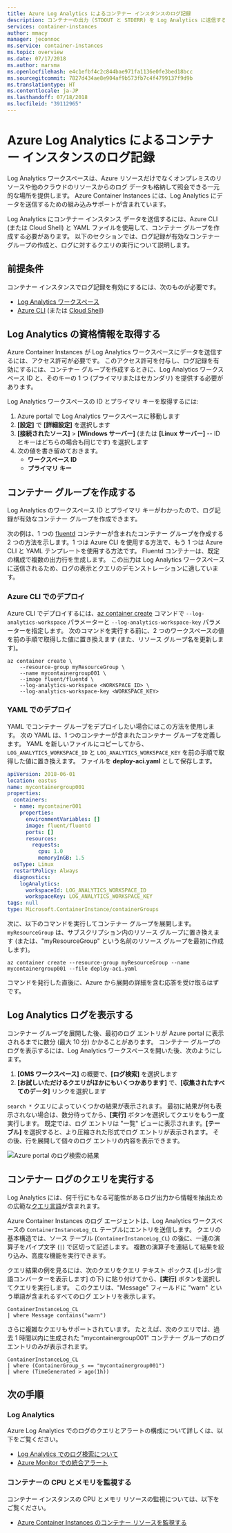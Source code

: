 ```yaml
---
title: Azure Log Analytics によるコンテナー インスタンスのログ記録
description: コンテナーの出力 (STDOUT と STDERR) を Log Analytics に送信する方法を説明します。
services: container-instances
author: mmacy
manager: jeconnoc
ms.service: container-instances
ms.topic: overview
ms.date: 07/17/2018
ms.author: marsma
ms.openlocfilehash: e4c1efbf4c2c844bae971fa1136e0fe3bed18bcc
ms.sourcegitcommit: 7827d434ae8e904af9b573fb7c4f4799137f9d9b
ms.translationtype: HT
ms.contentlocale: ja-JP
ms.lasthandoff: 07/18/2018
ms.locfileid: "39112965"
---
```

# <a name="container-instance-logging-with-azure-log-analytics"></a>Azure Log Analytics によるコンテナー インスタンスのログ記録

Log Analytics ワークスペースは、Azure リソースだけでなくオンプレミスのリソースや他のクラウドのリソースからのログ データも格納して照会できる一元的な場所を提供します。 Azure Container Instances には、Log Analytics にデータを送信するための組み込みサポートが含まれています。

Log Analytics にコンテナー インスタンス データを送信するには、Azure CLI (または Cloud Shell) と YAML ファイルを使用して、コンテナー グループを作成する必要があります。 以下のセクションでは、ログ記録が有効なコンテナー グループの作成と、ログに対するクエリの実行について説明します。

## <a name="prerequisites"></a>前提条件

コンテナー インスタンスでログ記録を有効にするには、次のものが必要です。

* [Log Analytics ワークスペース](../log-analytics/log-analytics-quick-create-workspace.md)
* [Azure CLI](/cli/azure/install-azure-cli) (または [Cloud Shell](/azure/cloud-shell/overview))

## <a name="get-log-analytics-credentials"></a>Log Analytics の資格情報を取得する

Azure Container Instances が Log Analytics ワークスペースにデータを送信するには、アクセス許可が必要です。 このアクセス許可を付与し、ログ記録を有効にするには、コンテナー グループを作成するときに、Log Analytics ワークスペース ID と、そのキーの 1 つ (プライマリまたはセカンダリ) を提供する必要があります。

Log Analytics ワークスペースの ID とプライマリ キーを取得するには:

1. Azure portal で Log Analytics ワークスペースに移動します
1. **[設定]** で **[詳細設定]** を選択します
1. **[接続されたソース]** > **[Windows サーバー]** (または **[Linux サーバー]** -- ID とキーはどちらの場合も同じです) を選択します
1. 次の値を書き留めておきます。
   * **ワークスペース ID**
   * **プライマリ キー**

## <a name="create-container-group"></a>コンテナー グループを作成する

Log Analytics のワークスペース ID とプライマリ キーがわかったので、ログ記録が有効なコンテナー グループを作成できます。

次の例は、1 つの [fluentd][fluentd] コンテナーが含まれたコンテナー グループを作成する 2 つの方法を示します。1 つは Azure CLI を使用する方法で、もう 1 つは Azure CLI と YAML テンプレートを使用する方法です。 Fluentd コンテナーは、既定の構成で複数の出力行を生成します。 この出力は Log Analytics ワークスペースに送信されるため、ログの表示とクエリのデモンストレーションに適しています。

### <a name="deploy-with-azure-cli"></a>Azure CLI でのデプロイ

Azure CLI でデプロイするには、[az container create][az-container-create] コマンドで `--log-analytics-workspace` パラメーターと `--log-analytics-workspace-key` パラメーターを指定します。 次のコマンドを実行する前に、2 つのワークスペースの値を前の手順で取得した値に置き換えます (また、リソース グループ名を更新します)。

```azurecli-interactive
az container create \
    --resource-group myResourceGroup \
    --name mycontainergroup001 \
    --image fluent/fluentd \
    --log-analytics-workspace <WORKSPACE_ID> \
    --log-analytics-workspace-key <WORKSPACE_KEY>
```

### <a name="deploy-with-yaml"></a>YAML でのデプロイ

YAML でコンテナー グループをデプロイしたい場合にはこの方法を使用します。 次の YAML は、1 つのコンテナーが含まれたコンテナー グループを定義します。 YAML を新しいファイルにコピーしてから、`LOG_ANALYTICS_WORKSPACE_ID` と `LOG_ANALYTICS_WORKSPACE_KEY` を前の手順で取得した値に置き換えます。 ファイルを **deploy-aci.yaml** として保存します。

```yaml
apiVersion: 2018-06-01
location: eastus
name: mycontainergroup001
properties:
  containers:
  - name: mycontainer001
    properties:
      environmentVariables: []
      image: fluent/fluentd
      ports: []
      resources:
        requests:
          cpu: 1.0
          memoryInGB: 1.5
  osType: Linux
  restartPolicy: Always
  diagnostics:
    logAnalytics:
      workspaceId: LOG_ANALYTICS_WORKSPACE_ID
      workspaceKey: LOG_ANALYTICS_WORKSPACE_KEY
tags: null
type: Microsoft.ContainerInstance/containerGroups
```

次に、以下のコマンドを実行してコンテナー グループを展開します。`myResourceGroup` は、サブスクリプション内のリソース グループに置き換えます (または、"myResourceGroup" という名前のリソース グループを最初に作成します)。

```azurecli-interactive
az container create --resource-group myResourceGroup --name mycontainergroup001 --file deploy-aci.yaml
```

コマンドを発行した直後に、Azure から展開の詳細を含む応答を受け取るはずです。

## <a name="view-logs-in-log-analytics"></a>Log Analytics ログを表示する

コンテナー グループを展開した後、最初のログ エントリが Azure portal に表示されるまでに数分 (最大 10 分) かかることがあります。 コンテナー グループのログを表示するには、Log Analytics ワークスペースを開いた後、次のようにします。

1. **[OMS ワークスペース]** の概要で、**[ログ検索]** を選択します
1. **[お試しいただけるクエリがほかにもいくつかあります]** で、**[収集されたすべてのデータ]** リンクを選択します

`search *` クエリによっていくつかの結果が表示されます。 最初に結果が何も表示されない場合は、数分待ってから、**[実行]** ボタンを選択してクエリをもう一度実行します。 既定では、ログ エントリは "一覧" ビューに表示されます。**[テーブル]** を選択すると、より圧縮された形式でログ エントリが表示されます。 その後、行を展開して個々のログ エントリの内容を表示できます。

![Azure portal のログ検索の結果][log-search-01]

## <a name="query-container-logs"></a>コンテナー ログのクエリを実行する

Log Analytics には、何千行にもなる可能性があるログ出力から情報を抽出ための広範な[クエリ言語][query_lang]が含まれます。

Azure Container Instances のログ エージェントは、Log Analytics ワークスペースの `ContainerInstanceLog_CL` テーブルにエントリを送信します。 クエリの基本構造では、ソース テーブル (`ContainerInstanceLog_CL`) の後に、一連の演算子をパイプ文字 (`|`) で区切って記述します。 複数の演算子を連結して結果を絞り込み、高度な機能を実行できます。

クエリ結果の例を見るには、次のクエリをクエリ テキスト ボックス ([レガシ言語コンバーターを表示します] の下) に貼り付けてから、**[実行]** ボタンを選択してクエリを実行します。 このクエリは、"Message" フィールドに "warn" という単語が含まれるすべてのログ エントリを表示します。

```query
ContainerInstanceLog_CL
| where Message contains("warn")
```

さらに複雑なクエリもサポートされています。 たとえば、次のクエリでは、過去 1 時間以内に生成された "mycontainergroup001" コンテナー グループのログ エントリのみが表示されます。

```query
ContainerInstanceLog_CL
| where (ContainerGroup_s == "mycontainergroup001")
| where (TimeGenerated > ago(1h))
```

## <a name="next-steps"></a>次の手順

### <a name="log-analytics"></a>Log Analytics

Azure Log Analytics でのログのクエリとアラートの構成について詳しくは、以下をご覧ください。

* [Log Analytics でのログ検索について](../log-analytics/log-analytics-log-search.md)
* [Azure Monitor での統合アラート](../monitoring-and-diagnostics/monitoring-overview-unified-alerts.md)

### <a name="monitor-container-cpu-and-memory"></a>コンテナーの CPU とメモリを監視する

コンテナー インスタンスの CPU とメモリ リソースの監視については、以下をご覧ください。

* [Azure Container Instances のコンテナー リソースを監視する](container-instances-monitor.md)

<!-- IMAGES -->
[log-search-01]: ./media/container-instances-log-analytics/portal-query-01.png

<!-- LINKS - External -->
[fluentd]: https://hub.docker.com/r/fluent/fluentd/
[query_lang]: https://docs.loganalytics.io/

<!-- LINKS - Internal -->
[az-container-create]: /cli/azure/container#az-container-create